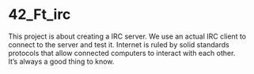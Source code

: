 # 42_Ft_irc
This project is about creating a IRC server. We use an actual IRC client to connect to the server and test it. Internet is ruled by solid standards protocols that allow connected computers to interact with each other. <br> It’s always a good thing to know.
